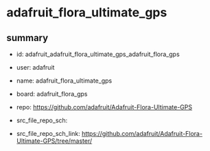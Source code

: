 # adafruit_flora_ultimate_gps
 
## summary 
* id: adafruit_adafruit_flora_ultimate_gps_adafruit_flora_gps
* user: adafruit
* name: adafruit_flora_ultimate_gps
* board: adafruit_flora_gps
* repo: https://github.com/adafruit/Adafruit-Flora-Ultimate-GPS



* src_file_repo_sch: 
* src_file_repo_sch_link: https://github.com/adafruit/Adafruit-Flora-Ultimate-GPS/tree/master/




